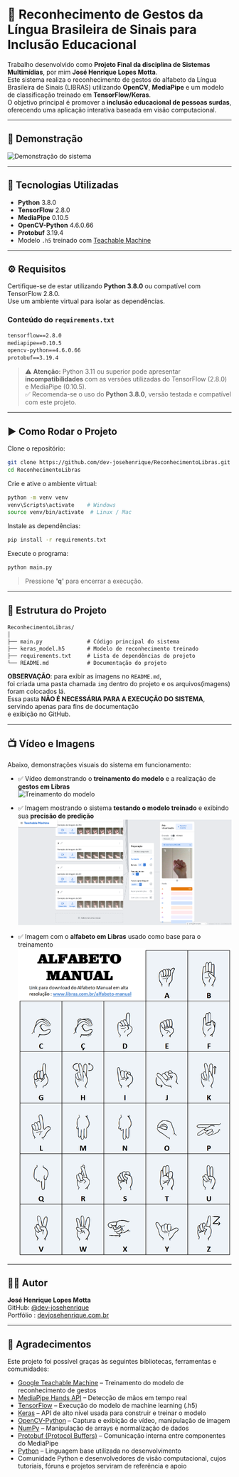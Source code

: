 # 🤟 Reconhecimento de Gestos da Língua Brasileira de Sinais para Inclusão Educacional


Trabalho desenvolvido como **Projeto Final da disciplina de Sistemas Multimídias**, por mim **José Henrique Lopes Motta**.  
Este sistema realiza o reconhecimento de gestos do alfabeto da Língua Brasileira de Sinais (LIBRAS) utilizando **OpenCV**, **MediaPipe** e um modelo de classificação treinado em **TensorFlow/Keras**.  
O objetivo principal é promover a **inclusão educacional de pessoas surdas**, oferecendo uma aplicação interativa baseada em visão computacional.


---

## 📸 Demonstração

![Demonstração do sistema](img/OIUFSC.gif)

---

## 🚀 Tecnologias Utilizadas

- **Python** 3.8.0
- **TensorFlow** 2.8.0
- **MediaPipe** 0.10.5
- **OpenCV-Python** 4.6.0.66
- **Protobuf** 3.19.4
- Modelo `.h5` treinado com [Teachable Machine](https://teachablemachine.withgoogle.com/)

---

## ⚙️ Requisitos

Certifique-se de estar utilizando **Python 3.8.0** ou compatível com TensorFlow 2.8.0.  
Use um ambiente virtual para isolar as dependências.


### Conteúdo do `requirements.txt`

```txt
tensorflow==2.8.0
mediapipe==0.10.5
opencv-python==4.6.0.66
protobuf==3.19.4
```

> ⚠️ **Atenção:** Python 3.11 ou superior pode apresentar **incompatibilidades** com as versões utilizadas do TensorFlow (2.8.0) e MediaPipe (0.10.5).  
> ✅ Recomenda-se o uso do **Python 3.8.0**, versão testada e compatível com este projeto.


---

## ▶️ Como Rodar o Projeto

Clone o repositório:

```bash
git clone https://github.com/dev-josehenrique/ReconhecimentoLibras.git
cd ReconhecimentoLibras
```

Crie e ative o ambiente virtual:

```bash
python -m venv venv
venv\Scripts\activate    # Windows
source venv/bin/activate  # Linux / Mac
```

Instale as dependências:

```bash
pip install -r requirements.txt
```

Execute o programa:

```bash
python main.py
```

> Pressione **'q'** para encerrar a execução.

---

## 📂 Estrutura do Projeto

```
ReconhecimentoLibras/
│
├── main.py              # Código principal do sistema
├── keras_model.h5       # Modelo de reconhecimento treinado
├── requirements.txt     # Lista de dependências do projeto
└── README.md            # Documentação do projeto
```

**OBSERVAÇÃO**: para exibir as imagens no `README.md`,  
foi criada uma pasta chamada `img` dentro do projeto e os arquivos(imagens) foram colocados lá.  
Essa pasta **NÃO É NECESSÁRIA PARA A EXECUÇÃO DO SISTEMA**, servindo apenas para fins de documentação  
e exibição no GitHub.


---

## 📺 Vídeo e Imagens

Abaixo, demonstrações visuais do sistema em funcionamento:

- ✅ Vídeo demonstrando o **treinamento do modelo** e a realização de **gestos em Libras**  
  ![Treinamento do modelo](img/modelo_treinamento.gif)

- ✅ Imagem mostrando o sistema **testando o modelo treinado** e exibindo sua **precisão de predição**  
  ![Teste do modelo](img/modelo_testando_resultado.png)

- ✅ Imagem com o **alfabeto em Libras** usado como base para o treinamento  
  ![Alfabeto em Libras](img/alfabeto_libras.png)


---


## 👨‍💻 Autor

**José Henrique Lopes Motta**  
GitHub: [@dev-josehenrique](https://github.com/dev-josehenrique)<br>
Portfólio : [devjosehenrique.com.br](https://devjosehenrique.com.br)

---

## 🙏 Agradecimentos

Este projeto foi possível graças às seguintes bibliotecas, ferramentas e comunidades:

- [Google Teachable Machine](https://teachablemachine.withgoogle.com/) – Treinamento do modelo de reconhecimento de gestos
- [MediaPipe Hands API](https://google.github.io/mediapipe/solutions/hands.html) – Detecção de mãos em tempo real
- [TensorFlow](https://www.tensorflow.org/) – Execução do modelo de machine learning (.h5)
- [Keras](https://keras.io/) – API de alto nível usada para construir e treinar o modelo
- [OpenCV-Python](https://pypi.org/project/opencv-python/) – Captura e exibição de vídeo, manipulação de imagem
- [NumPy](https://numpy.org/) – Manipulação de arrays e normalização de dados
- [Protobuf (Protocol Buffers)](https://developers.google.com/protocol-buffers) – Comunicação interna entre componentes do MediaPipe
- [Python](https://www.python.org/) – Linguagem base utilizada no desenvolvimento
- Comunidade Python e desenvolvedores de visão computacional, cujos tutoriais, fóruns e projetos serviram de referência e apoio
